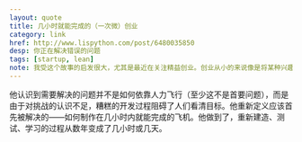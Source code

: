 ```yaml
---
layout: quote
title: 几小时就能完成的（一次微）创业
category: link
href: http://www.lispython.com/post/6480035850
desp: 你正在解决错误的问题
tags: [startup, lean]
note: 我受这个故事的启发很大，尤其是最近在关注精益创业。创业从小的来说像是将某种兴趣爱好变成能赚钱的活动，大的来讲，这不仅仅是一个人的事情，其中会牵扯到很多人。如何用最小成本得到市场的最迅速反馈？
---
```



他认识到需要解决的问题并不是如何依靠人力飞行（至少这不是首要问题），而是由于对挑战的认识不足，糟糕的开发过程阻碍了人们看清目标。他重新定义应该首先被解决的——如何制作在几小时内就能完成的飞机。他做到了，重新建造、测试、学习的过程从数年变成了几小时或几天。




